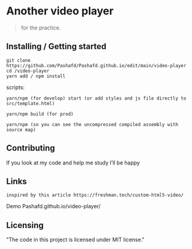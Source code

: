 # Another video player
> for the practice.

## Installing / Getting started

```shell
git clone https://github.com/Pashafd/Pashafd.github.io/edit/main/video-player
cd /video-player
yarn add / npm install
```
  scripts:
  
    yarn/npm (for develop) start (or add styles and js file directly to src/template.html)
    
    yarn/npm build (for prod)
    
    yarn/npm (so you can see the uncompressed compiled assembly with source map)


## Contributing

If you look at my code and help me study I’ll be happy

## Links
```shell
inspired by this article https://freshman.tech/custom-html5-video/
```
Demo Pashafd.github.io/video-player/

## Licensing

"The code in this project is licensed under MIT license."
